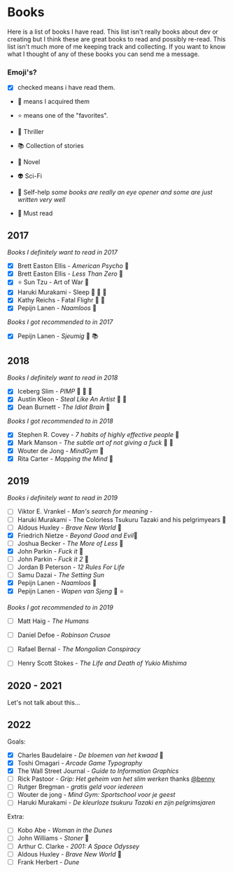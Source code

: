# Books

Here is a list of books I have read. This list isn't really books about dev or creating but I think these are great books to read and possibly re-read. This list isn't much more of me keeping track and collecting. If you want to know what I thought of any of these books you can send me a message.

### Emoji's?

- [x] checked means i have read them.
- :closed_book: means I acquired them
- :star: means one of the "favorites".

- :knife: Thriller
- :books: Collection of stories
- :notebook: Novel
- :alien: Sci-Fi
- :pill: Self-help _some books are really an eye opener and some are just written very well_
- :eyes: Must read

## 2017

_Books I definitely want to read in 2017_

- [x] Brett Easton Ellis - _American Psycho_ :closed_book:
- [x] Brett Easton Ellis - _Less Than Zero_ :closed_book:
- [x] :star: Sun Tzu - Art of War :eyes:
- [x] Haruki Murakami - Sleep :closed_book: :closed_book: :notebook:
- [x] Kathy Reichs - Fatal Flighr :closed_book: :knife:
- [x] Pepijn Lanen - _Naamloos_ :closed_book:

_Books I got recommended to in 2017_

- [x] Pepijn Lanen - _Sjeumig_ :closed_book: :books:

## 2018

_Books I definitely want to read in 2018_

- [x] Iceberg Slim - _PIMP_ :closed_book: :eyes: :notebook:
- [x] Austin Kleon - _Steal Like An Artist_ :closed_book: :eyes:
- [x] Dean Burnett - _The Idiot Brain_ :closed_book:

_Books I got recommended to in 2018_

- [x] Stephen R. Covey - _7 habits of highly effective people_ :closed_book:
- [x] Mark Manson - _The subtle art of not giving a fuck_ :closed_book: :eyes:
- [x] Wouter de Jong - _MindGym_ :closed_book:
- [x] Rita Carter - _Mapping the Mind_ :closed_book:

## 2019

_Books i definitely want to read in 2019_

- [ ] Viktor E. Vrankel - _Man's search for meaning_ -
- [ ] Haruki Murakami - The Colorless Tsukuru Tazaki and his pelgrimyears :closed_book:
- [ ] Aldous Huxley - _Brave New World_ :closed_book:
- [x] Friedrich Nietze - _Beyond Good and Evil_:closed_book:
- [ ] Joshua Becker - _The More of Less_ :closed_book:
- [x] John Parkin - _Fuck it_ :closed_book:
- [ ] John Parkin - _Fuck it 2_ :closed_book:
- [ ] Jordan B Peterson - _12 Rules For Life_
- [ ] Samu Dazai - _The Setting Sun_
- [x] Pepijn Lanen - _Naamloos_ :closed_book:
- [x] Pepijn Lanen - _Wapen van Sjeng_ :closed_book: :star:

_Books I got recommended to in 2019_

- [ ] Matt Haig - _The Humans_
- [ ] Daniel Defoe - _Robinson Crusoe_
- [ ] Rafael Bernal - _The Mongolian Conspiracy_
- [ ] Henry Scott Stokes - _The Life and Death of Yukio Mishima_


## 2020 - 2021

Let's not talk about this...

## 2022
Goals:
- [x] Charles Baudelaire - _De bloemen van het kwaad_ :closed_book:
- [x] Toshi Omagari - _Arcade Game Typography_
- [x] The Wall Street Journal - _Guide to Information Graphics_
- [ ] Rick Pastoor - _Grip: Het geheim van het slim werken_ thanks [@benny](https://github.com/bennyvdhoogen)
- [ ] Rutger Bregman - _gratis geld voor iedereen_
- [ ] Wouter de jong - _Mind Gym: Sportschool voor je geest_
- [ ] Haruki Murakami - _De kleurloze tsukuru Tazaki en zijn pelgrimsjaren_

Extra:
- [ ] Kobo Abe - _Woman in the Dunes_
- [ ] John Williams - _Stoner_ :closed_book:
- [ ] Arthur C. Clarke - _2001: A Space Odyssey_
- [ ] Aldous Huxley - _Brave New World_ :closed_book:
- [ ] Frank Herbert - _Dune_
